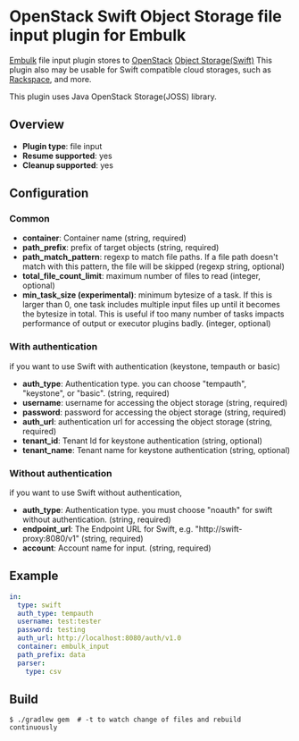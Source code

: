 #  OpenStack Swift Object Storage file input plugin for Embulk

[Embulk](http://www.embulk.org/) file input plugin stores to [OpenStack](https://www.openstack.org/) [Object Storage(Swift)](http://swift.openstack.org/)
This plugin also may be usable for Swift compatible cloud storages, such as [Rackspace](https://www.rackspace.com/), and more.

This plugin uses Java OpenStack Storage(JOSS) library.

## Overview

* **Plugin type**: file input
* **Resume supported**: yes
* **Cleanup supported**: yes

## Configuration

### Common

- **container**: Container name (string, required)
- **path_prefix**: prefix of target objects (string, required)
- **path_match_pattern**: regexp to match file paths. If a file path doesn't match with this pattern, the file will be skipped (regexp string, optional)
- **total_file_count_limit**: maximum number of files to read (integer, optional)
- **min_task_size (experimental)**: minimum bytesize of a task. If this is larger than 0, one task includes multiple input files up until it becomes the bytesize in total. This is useful if too many number of tasks impacts performance of output or executor plugins badly. (integer, optional)

### With authentication

if you want to use Swift with authentication (keystone, tempauth or basic)

- **auth_type**: Authentication type. you can choose "tempauth", "keystone", or "basic". (string, required)
- **username**: username for accessing the object storage (string, required)
- **password**: password for accessing the object storage (string, required)
- **auth_url**: authentication url for accessing the object storage (string, required)
- **tenant_id**: Tenant Id for keystone authentication (string, optional)
- **tenant_name**: Tenant name for keystone authentication (string, optional)

### Without authentication

if you want to use Swift without authentication,

- **auth_type**: Authentication type. you must choose "noauth" for swift without authentication. (string, required)
- **endpoint_url**: The Endpoint URL for Swift, e.g. "http://swift-proxy:8080/v1" (string, required)
- **account**: Account name for input. (string, required)

## Example

```yaml
in:
  type: swift
  auth_type: tempauth
  username: test:tester
  password: testing
  auth_url: http://localhost:8080/auth/v1.0
  container: embulk_input
  path_prefix: data
  parser:
    type: csv
```


## Build

```
$ ./gradlew gem  # -t to watch change of files and rebuild continuously
```
